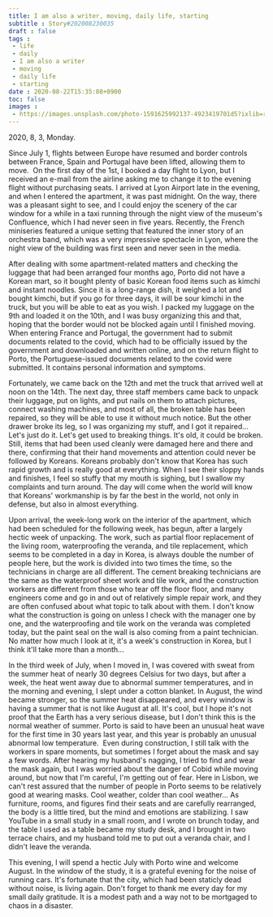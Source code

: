 ```yaml
---
title: I am also a writer, moving, daily life, starting
subtitle : Story#202008230035
draft : false
tags :
 - life
 - daily
 - I am also a writer
 - moving
 - daily life
 - starting
date : 2020-08-22T15:35:08+0900
toc: false
images : 
 - https://images.unsplash.com/photo-1591625992137-4923419701d5?ixlib=rb-1.2.1&q=80&fm=jpg&crop=entropy&cs=tinysrgb&w=1080&fit=max&ixid=eyJhcHBfaWQiOjE1NTU0OX0
---
```


2020, 8, 3, Monday.  

Since July 1, flights between Europe have resumed and border controls between France, Spain and Portugal have been lifted, allowing them to move.  On the first day of the 1st, I booked a day flight to Lyon, but I received an e-mail from the airline asking me to change it to the evening flight without purchasing seats. I arrived at Lyon Airport late in the evening, and when I entered the apartment, it was past midnight. On the way, there was a pleasant sight to see, and I could enjoy the scenery of the car window for a while in a taxi running through the night view of the museum's Confluence, which I had never seen in five years. Recently, the French miniseries featured a unique setting that featured the inner story of an orchestra band, which was a very impressive spectacle in Lyon, where the night view of the building was first seen and never seen in the media.  

After dealing with some apartment-related matters and checking the luggage that had been arranged four months ago, Porto did not have a Korean mart, so it bought plenty of basic Korean food items such as kimchi and instant noodles. Since it is a long-range dish, it weighed a lot and bought kimchi, but if you go for three days, it will be sour kimchi in the truck, but you will be able to eat as you wish. I packed my luggage on the 9th and loaded it on the 10th, and I was busy organizing this and that, hoping that the border would not be blocked again until I finished moving. When entering France and Portugal, the government had to submit documents related to the covid, which had to be officially issued by the government and downloaded and written online, and on the return flight to Porto, the Portuguese-issued documents related to the covid were submitted. It contains personal information and symptoms.  

Fortunately, we came back on the 12th and met the truck that arrived well at noon on the 14th. The next day, three staff members came back to unpack their luggage, put on lights, and put nails on them to attach pictures, connect washing machines, and most of all, the broken table has been repaired, so they will be able to use it without much notice. But the other drawer broke its leg, so I was organizing my stuff, and I got it repaired... Let's just do it. Let's get used to breaking things. It's old, it could be broken. Still, items that had been used cleanly were damaged here and there and there, confirming that their hand movements and attention could never be followed by Koreans. Koreans probably don't know that Korea has such rapid growth and is really good at everything. When I see their sloppy hands and finishes, I feel so stuffy that my mouth is sighing, but I swallow my complaints and turn around. The day will come when the world will know that Koreans' workmanship is by far the best in the world, not only in defense, but also in almost everything.  

Upon arrival, the week-long work on the interior of the apartment, which had been scheduled for the following week, has begun, after a largely hectic week of unpacking. The work, such as partial floor replacement of the living room, waterproofing the veranda, and tile replacement, which seems to be completed in a day in Korea, is always double the number of people here, but the work is divided into two times the time, so the technicians in charge are all different. The cement breaking technicians are the same as the waterproof sheet work and tile work, and the construction workers are different from those who tear off the floor floor, and many engineers come and go in and out of relatively simple repair work, and they are often confused about what topic to talk about with them. I don't know what the construction is going on unless I check with the manager one by one, and the waterproofing and tile work on the veranda was completed today, but the paint seal on the wall is also coming from a paint technician. No matter how much I look at it, it's a week's construction in Korea, but I think it'll take more than a month...  

  

In the third week of July, when I moved in, I was covered with sweat from the summer heat of nearly 30 degrees Celsius for two days, but after a week, the heat went away due to abnormal summer temperatures, and in the morning and evening, I slept under a cotton blanket. In August, the wind became stronger, so the summer heat disappeared, and every window is having a summer that is not like August at all. It's cool, but I hope it's not proof that the Earth has a very serious disease, but I don't think this is the normal weather of summer. Porto is said to have been an unusual heat wave for the first time in 30 years last year, and this year is probably an unusual abnormal low temperature.  Even during construction, I still talk with the workers in spare moments, but sometimes I forget about the mask and say a few words. After hearing my husband's nagging, I tried to find and wear the mask again, but I was worried about the danger of Cobid while moving around, but now that I'm careful, I'm getting out of fear. Here in Lisbon, we can't rest assured that the number of people in Porto seems to be relatively good at wearing masks. Cool weather, colder than cool weather... As furniture, rooms, and figures find their seats and are carefully rearranged, the body is a little tired, but the mind and emotions are stabilizing. I saw YouTube in a small study in a small room, and I wrote on brunch today, and the table I used as a table became my study desk, and I brought in two terrace chairs, and my husband told me to put out a veranda chair, and I didn't leave the veranda.  

This evening, I will spend a hectic July with Porto wine and welcome August. In the window of the study, it is a grateful evening for the noise of running cars. It's fortunate that the city, which had been staticly dead without noise, is living again. Don't forget to thank me every day for my small daily gratitude. It is a modest path and a way not to be mortgaged to chaos in a disaster.  

